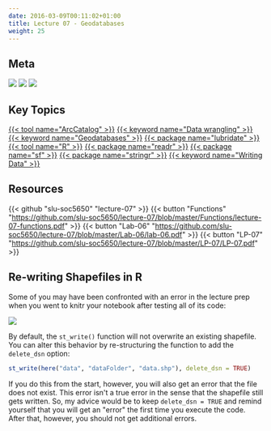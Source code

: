 ```yaml
---
date: 2016-03-09T00:11:02+01:00
title: Lecture 07 - Geodatabases
weight: 25
---
```


## Meta
![](https://img.shields.io/badge/semester-spring%202018-orange.svg) ![](https://img.shields.io/badge/release-lecture-red.svg) [![](https://img.shields.io/badge/last%20update-2018--03--05-brightgreen.svg)](https://github.com/slu-soc5650/lecture-07/blob/master/NEWS_SITE.md)

## Key Topics
[{{< tool name="ArcCatalog" >}}](/topic-index/#a-d)
[{{< keyword name="Data wrangling" >}}](/topic-index/#a-d)
[{{< keyword name="Geodatabases" >}}](/topic-index/#e-h)
[{{< package name="lubridate" >}}](/topic-index/#q-t)
[{{< tool name="R" >}}](/topic-index/#q-t)
[{{< package name="readr" >}}](/topic-index/#q-t)
[{{< package name="sf" >}}](/topic-index/#q-t)
[{{< package name="stringr" >}}](/topic-index/#q-t)
[{{< keyword name="Writing Data" >}}](/topic-index/#u-z)

## Resources

{{< github "slu-soc5650" "lecture-07" >}}
{{< button "Functions" "https://github.com/slu-soc5650/lecture-07/blob/master/Functions/lecture-07-functions.pdf" >}}
{{< button "Lab-06" "https://github.com/slu-soc5650/lecture-07/blob/master/Lab-06/lab-06.pdf" >}}
{{< button "LP-07" "https://github.com/slu-soc5650/lecture-07/blob/master/LP-07/LP-07.pdf" >}}

## Re-writing Shapefiles in R
Some of you may have been confronted with an error in the lecture prep when you went to knitr your notebook after testing all of its code:

![](/images/knitrSfError.png)

By default, the `st_write()` function will not overwrite an existing shapefile. You can alter this behavior by re-structuring the function to add the `delete_dsn` option:

```r
st_write(here("data", "dataFolder", "data.shp"), delete_dsn = TRUE)
```

If you do this from the start, however, you will also get an error that the file does not exist. This error isn't a true error in the sense that the shapefile still gets written. So, my advice would be to keep `delete_dsn = TRUE` and remind yourself that you will get an "error" the first time you execute the code. After that, however, you should not get additional errors.